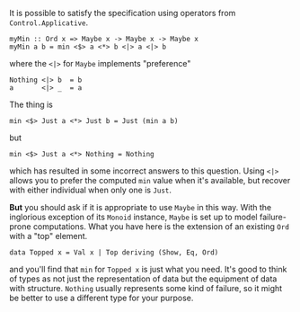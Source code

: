 It is possible to satisfy the specification using operators from `Control.Applicative`.

    myMin :: Ord x => Maybe x -> Maybe x -> Maybe x
    myMin a b = min <$> a <*> b <|> a <|> b

where the `<|>` for `Maybe` implements "preference"

    Nothing <|> b  = b
    a       <|> _  = a

The thing is

    min <$> Just a <*> Just b = Just (min a b)

but

    min <$> Just a <*> Nothing = Nothing

which has resulted in some incorrect answers to this question. Using `<|>` allows you to prefer the computed `min` value when it's available, but recover with either individual when only one is `Just`.

**But** you should ask if it is appropriate to use `Maybe` in this way. With the inglorious exception of its `Monoid` instance, `Maybe` is set up to model failure-prone computations. What you have here is the extension of an existing `Ord` with a "top" element.

    data Topped x = Val x | Top deriving (Show, Eq, Ord)

and you'll find that `min` for `Topped x` is just what you need. It's good to think of types as not just the representation of data but the equipment of data with structure. `Nothing` usually represents some kind of failure, so it might be better to use a different type for your purpose.
